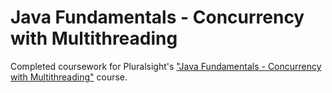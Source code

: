 # Java Fundamentals - Concurrency with Multithreading
Completed coursework for Pluralsight's ["Java Fundamentals - Concurrency with Multithreading"](https://www.pluralsight.com/courses/java-fundamentals-multithreading-concurrency) course.
